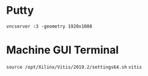 # Putty
`vncserver :3 -geometry 1920x1080`
# Machine GUI Terminal
`source /opt/Xilinx/Vitis/2019.2/settings64.sh`
`vitis`

